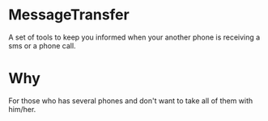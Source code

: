 # MessageTransfer
A set of tools to keep you informed when your another phone is receiving a sms or a phone call.

# Why
For those who has several phones and don't want to take all of them with him/her.

